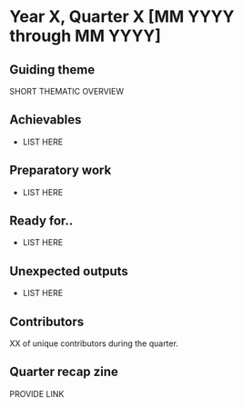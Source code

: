 # Year X, Quarter X [MM YYYY through MM YYYY]

## Guiding theme

SHORT THEMATIC OVERVIEW

## Achievables

- LIST HERE

## Preparatory work

- LIST HERE

## Ready for..

- LIST HERE 

## Unexpected outputs

- LIST HERE

## Contributors

XX of unique contributors during the quarter.

## Quarter recap zine

PROVIDE LINK
